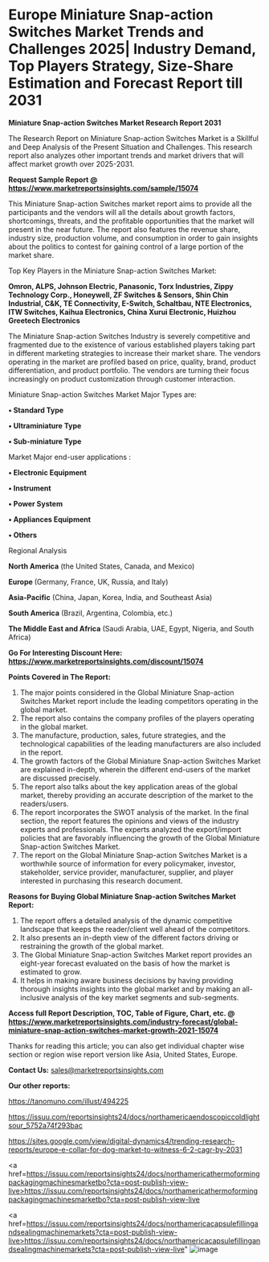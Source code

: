 # Europe Miniature Snap-action Switches Market Trends and Challenges 2025| Industry Demand, Top Players Strategy, Size-Share Estimation and Forecast Report till 2031

<strong>Miniature Snap-action Switches Market Research Report 2031</strong>

The Research Report on Miniature Snap-action Switches Market is a Skillful and Deep Analysis of the Present Situation and Challenges. This research report also analyzes other important trends and market drivers that will affect market growth over 2025-2031.

<strong>Request Sample Report @ <a href=https://www.marketreportsinsights.com/sample/15074>https://www.marketreportsinsights.com/sample/15074</a></strong>

This Miniature Snap-action Switches market report aims to provide all the participants and the vendors will all the details about growth factors, shortcomings, threats, and the profitable opportunities that the market will present in the near future. The report also features the revenue share, industry size, production volume, and consumption in order to gain insights about the politics to contest for gaining control of a large portion of the market share.

Top Key Players in the Miniature Snap-action Switches Market:

<strong>Omron, ALPS, Johnson Electric, Panasonic, Torx Industries, Zippy Technology Corp., Honeywell, ZF Switches & Sensors, Shin Chin Industrial, C&K, TE Connectivity, E-Switch, Schaltbau, NTE Electronics, ITW Switches, Kaihua Electronics, China Xurui Electronic, Huizhou Greetech Electronics</strong>

The Miniature Snap-action Switches Industry is severely competitive and fragmented due to the existence of various established players taking part in different marketing strategies to increase their market share. The vendors operating in the market are profiled based on price, quality, brand, product differentiation, and product portfolio. The vendors are turning their focus increasingly on product customization through customer interaction.

Miniature Snap-action Switches Market Major Types are:

<strong>• Standard Type

• Ultraminiature Type

• Sub-miniature Type</strong>

Market Major end-user applications :

<strong>• Electronic Equipment

• Instrument

• Power System

• Appliances Equipment

• Others</strong>

Regional Analysis

</u><strong><b>North America</b></strong> (the United States, Canada, and Mexico)

<strong><b>Europe </b></strong>(Germany, France, UK, Russia, and Italy)

<strong><b>Asia-Pacific</b></strong> (China, Japan, Korea, India, and Southeast Asia)

<strong><b>South America</b></strong> (Brazil, Argentina, Colombia, etc.)

<strong><b>The Middle East and Africa</b></strong> (Saudi Arabia, UAE, Egypt, Nigeria, and South Africa)

<strong>Go For Interesting Discount Here: <a href=https://www.marketreportsinsights.com/discount/15074>https://www.marketreportsinsights.com/discount/15074</a></strong>

<strong>Points Covered in The Report:</strong>
<ol>
  <li>The major points considered in the Global Miniature Snap-action Switches Market report include the leading competitors operating in the global market.</li>
  <li>The report also contains the company profiles of the players operating in the global market.</li>
  <li>The manufacture, production, sales, future strategies, and the technological capabilities of the leading manufacturers are also included in the report.</li>
  <li>The growth factors of the Global Miniature Snap-action Switches Market are explained in-depth, wherein the different end-users of the market are discussed precisely.</li>
  <li>The report also talks about the key application areas of the global market, thereby providing an accurate description of the market to the readers/users.</li>
  <li>The report incorporates the SWOT analysis of the market. In the final section, the report features the opinions and views of the industry experts and professionals. The experts analyzed the export/import policies that are favorably influencing the growth of the Global Miniature Snap-action Switches Market.</li>
  <li>The report on the Global Miniature Snap-action Switches Market is a worthwhile source of information for every policymaker, investor, stakeholder, service provider, manufacturer, supplier, and player interested in purchasing this research document.</li>
</ol>
<strong>Reasons for Buying Global Miniature Snap-action Switches Market Report:</strong>

<ol>
  <li>The report offers a detailed analysis of the dynamic competitive landscape that keeps the reader/client well ahead of the competitors.</li>
  <li>It also presents an in-depth view of the different factors driving or restraining the growth of the global market.</li>
  <li>The Global Miniature Snap-action Switches Market report provides an eight-year forecast evaluated on the basis of how the market is estimated to grow.</li>
  <li>It helps in making aware business decisions by having providing thorough insights insights into the global market and by making an all-inclusive analysis of the key market segments and sub-segments.</li>
</ol>
<strong>Access full Report Description, TOC, Table of Figure, Chart, etc. @ <a href=https://www.marketreportsinsights.com/industry-forecast/global-miniature-snap-action-switches-market-growth-2021-15074>https://www.marketreportsinsights.com/industry-forecast/global-miniature-snap-action-switches-market-growth-2021-15074</a></strong>


Thanks for reading this article; you can also get individual chapter wise section or region wise report version like Asia, United States, Europe.

<strong>Contact Us:</strong>
sales@marketreportsinsights.com

<strong>Our other reports:</strong>

<a href=https://tanomuno.com/illust/494225>https://tanomuno.com/illust/494225</a>

<a href=https://issuu.com/reportsinsights24/docs/northamericaendoscopiccoldlightsour_5752a74f293bac>https://issuu.com/reportsinsights24/docs/northamericaendoscopiccoldlightsour_5752a74f293bac</a>

<a href=https://sites.google.com/view/digital-dynamics4/trending-research-reports/europe-e-collar-for-dog-market-to-witness-6-2-cagr-by-2031>https://sites.google.com/view/digital-dynamics4/trending-research-reports/europe-e-collar-for-dog-market-to-witness-6-2-cagr-by-2031</a>

<a href=https://issuu.com/reportsinsights24/docs/northamericathermoformingpackagingmachinesmarketbo?cta=post-publish-view-live>https://issuu.com/reportsinsights24/docs/northamericathermoformingpackagingmachinesmarketbo?cta=post-publish-view-live</a>

<a href=https://issuu.com/reportsinsights24/docs/northamericacapsulefillingandsealingmachinemarkets?cta=post-publish-view-live>https://issuu.com/reportsinsights24/docs/northamericacapsulefillingandsealingmachinemarkets?cta=post-publish-view-live</a>"
![image](https://github.com/user-attachments/assets/df1a95ff-35e2-4bdc-ba02-b6883b211ed2)
